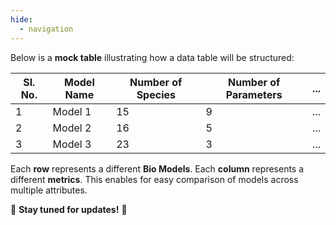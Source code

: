 ```yaml
---
hide:
  - navigation
---
```


Below is a **mock table** illustrating how a data table will be structured:

| Sl. No. | **Model Name** | Number of Species | Number of Parameters | ... |
|---------|--------------|------------------|----------------------|-----|
| 1       | Model 1      | 15               | 9                    | ... |
| 2       | Model 2      | 16               | 5                    | ... |
| 3       | Model 3      | 23               | 3                    | ... |

Each **row** represents a different **Bio Models**. Each **column** represents a different **metrics**. This enables for easy comparison of models across multiple attributes.

📢 **Stay tuned for updates!** 🎉  
